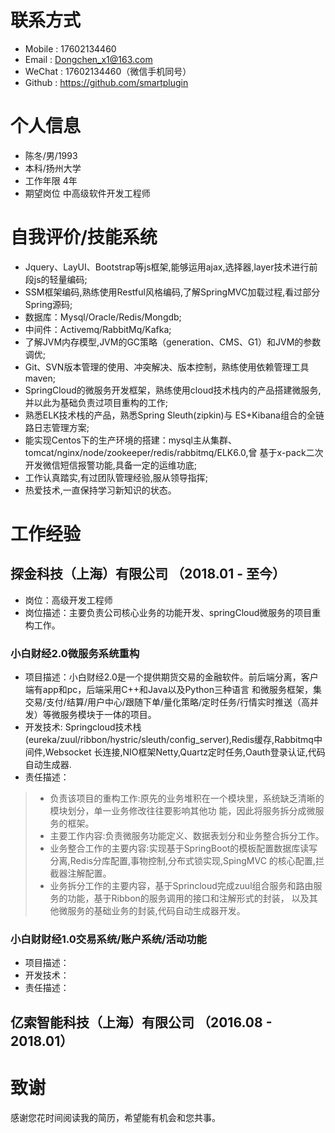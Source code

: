 # 联系方式
* Mobile : 17602134460
* Email : Dongchen_x1@163.com
* WeChat : 17602134460（微信手机同号）
* Github : https://github.com/smartplugin

# 个人信息
* 陈冬/男/1993
* 本科/扬州大学
* 工作年限 4年
* 期望岗位 中高级软件开发工程师

# 自我评价/技能系统
* Jquery、LayUI、Bootstrap等js框架,能够运用ajax,选择器,layer技术进行前段js的轻量编码;
* SSM框架编码,熟练使用Restful风格编码,了解SpringMVC加载过程,看过部分Spring源码;
* 数据库：Mysql/Oracle/Redis/Mongdb;
* 中间件：Activemq/RabbitMq/Kafka;
* 了解JVM内存模型,JVM的GC策略（generation、CMS、G1）和JVM的参数调优;
* Git、SVN版本管理的使用、冲突解决、版本控制，熟练使用依赖管理工具maven;
* SpringCloud的微服务开发框架，熟练使用cloud技术栈内的产品搭建微服务,并以此为基础负责过项目重构的工作;
* 熟悉ELK技术栈的产品，熟悉Spring Sleuth(zipkin)与 ES+Kibana组合的全链路日志管理方案;
* 能实现Centos下的生产环境的搭建：mysql主从集群、tomcat/nginx/node/zookeeper/redis/rabbitmq/ELK6.0,曾
  基于x-pack二次开发微信短信报警功能,具备一定的运维功底;
* 工作认真踏实,有过团队管理经验,服从领导指挥;
* 热爱技术,一直保持学习新知识的状态。

# 工作经验 
## 探金科技（上海）有限公司 （2018.01 - 至今）
* 岗位：高级开发工程师
* 岗位描述：主要负责公司核心业务的功能开发、springCloud微服务的项目重构工作。

### 小白财经2.0微服务系统重构
* 项目描述：小白财经2.0是一个提供期货交易的金融软件。前后端分离，客户端有app和pc，后端采用C++和Java以及Python三种语言
和微服务框架，集交易/支付/结算/用户中心/跟随下单/量化策略/定时任务/行情实时推送（高并发）等微服务模块于一体的项目。
* 开发技术: Springcloud技术栈(eureka/zuul/ribbon/hystric/sleuth/config_server),Redis缓存,Rabbitmq中间件,Websocket
长连接,NIO框架Netty,Quartz定时任务,Oauth登录认证,代码自动生成器.
* 责任描述：
> * 负责该项目的重构工作:原先的业务堆积在一个模块里，系统缺乏清晰的模块划分，单一业务修改往往要影响其他功
能，因此将服务拆分成微服务的框架。
> * 主要工作内容:负责微服务功能定义、数据表划分和业务整合拆分工作。
> * 业务整合工作的主要内容:实现基于SpringBoot的模板配置数据库读写分离,Redis分库配置,事物控制,分布式锁实现,SpingMVC
的核心配置,拦截器注解配置。
> * 业务拆分工作的主要内容，基于Sprincloud完成zuul组合服务和路由服务的功能，基于Ribbon的服务调用的接口和注解形式的封装，
以及其他微服务的基础业务的封装,代码自动生成器开发。

### 小白财财经1.0交易系统/账户系统/活动功能
* 项目描述：
* 开发技术：
* 责任描述：

## 亿索智能科技（上海）有限公司 （2016.08 - 2018.01）

# 致谢
感谢您花时间阅读我的简历，希望能有机会和您共事。

